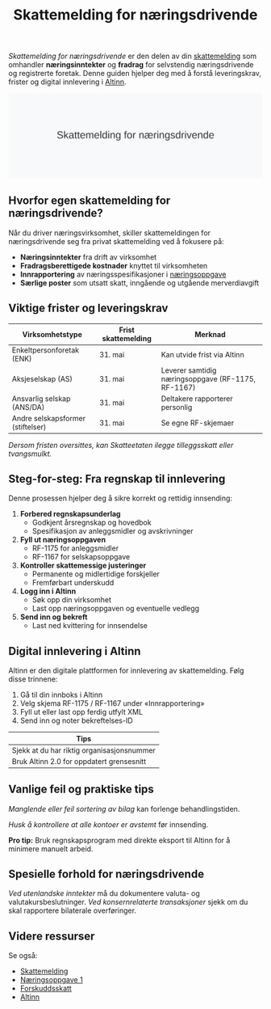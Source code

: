 ﻿---
title: "Skattemelding for næringsdrivende"
seoTitle: "Skattemelding for næringsdrivende | Frister og innlevering"
description: "Skattemelding for næringsdrivende omfatter næringsinntekter, fradrag og næringsoppgave. Lær frister, leveringskrav og hvordan du sender inn via Altinn."
summary: "Guide til skattemelding for næringsdrivende: hva som skal med, viktige frister og steg for digital innlevering i Altinn."
---

*Skattemelding for næringsdrivende* er den delen av din [skattemelding](/blogs/regnskap/skattemelding "Skattemelding - Komplett Guide til Utfylling og Innlevering") som omhandler **næringsinntekter** og **fradrag** for selvstendig næringsdrivende og registrerte foretak. Denne guiden hjelper deg med å forstå leveringskrav, frister og digital innlevering i [Altinn](/blogs/regnskap/hva-er-altinn "Hva er Altinn? Digital kommunikasjonsplattform for offentlige etater").

![Skattemelding for næringsdrivende](skattemelding-for-naeringsdrivende.svg)

## Hvorfor egen skattemelding for næringsdrivende?

Når du driver næringsvirksomhet, skiller skattemeldingen for næringsdrivende seg fra privat skattemelding ved å fokusere på:

* **Næringsinntekter** fra drift av virksomhet
* **Fradragsberettigede kostnader** knyttet til virksomheten
* **Innrapportering** av næringsspesifikasjoner i [næringsoppgave](/blogs/regnskap/naeringsoppgave-1 "Hva er næringsoppgave? Slik fyller du ut næringsoppgave 1 og 2")
* **Særlige poster** som utsatt skatt, inngående og utgående merverdiavgift

## Viktige frister og leveringskrav

| **Virksomhetstype**               | **Frist skattemelding** | **Merknad**                                 |
|-----------------------------------|-------------------------|----------------------------------------------|
| Enkeltpersonforetak (ENK)         | 31. mai                 | Kan utvide frist via Altinn                   |
| Aksjeselskap (AS)                 | 31. mai                 | Leverer samtidig næringsoppgave (RF-1175, RF-1167) |
| Ansvarlig selskap (ANS/DA)        | 31. mai                 | Deltakere rapporterer personlig               |
| Andre selskapsformer (stiftelser) | 31. mai                 | Se egne RF-skjemaer                           |

*Dersom fristen oversittes, kan Skatteetaten ilegge tilleggsskatt eller tvangsmulkt.*

## Steg-for-steg: Fra regnskap til innlevering

Denne prosessen hjelper deg å sikre korrekt og rettidig innsending:

1. **Forbered regnskapsunderlag**
   * Godkjent årsregnskap og hovedbok
   * Spesifikasjon av anleggsmidler og avskrivninger
2. **Fyll ut næringsoppgaven**
   * RF-1175 for anleggsmidler
   * RF-1167 for selskapsoppgave
3. **Kontroller skattemessige justeringer**
   * Permanente og midlertidige forskjeller
   * Fremførbart underskudd
4. **Logg inn i Altinn**
   * Søk opp din virksomhet
   * Last opp næringsoppgaven og eventuelle vedlegg
5. **Send inn og bekreft**
   * Last ned kvittering for innsendelse

## Digital innlevering i Altinn

Altinn er den digitale plattformen for innlevering av skattemelding. Følg disse trinnene:

1. Gå til din innboks i Altinn
2. Velg skjema RF-1175 / RF-1167 under «Innrapportering»
3. Fyll ut eller last opp ferdig utfylt XML
4. Send inn og noter bekreftelses-ID

| **Tips**                             |
|-------------------------------------|
| Sjekk at du har riktig organisasjonsnummer | 
| Bruk Altinn 2.0 for oppdatert grensesnitt | 

## Vanlige feil og praktiske tips

*Manglende eller feil sortering av bilag* kan forlenge behandlingstiden.

*Husk å kontrollere at alle kontoer er avstemt* før innsending.

**Pro tip:** Bruk regnskapsprogram med direkte eksport til Altinn for å minimere manuelt arbeid.

## Spesielle forhold for næringsdrivende

*Ved utenlandske inntekter* må du dokumentere valuta- og valutakursbeslutninger.
*Ved konsernrelaterte transaksjoner* sjekk om du skal rapportere bilaterale overføringer.

## Videre ressurser

Se også:

- [Skattemelding](/blogs/regnskap/skattemelding "Skattemelding - Komplett Guide til Utfylling og Innlevering")
- [Næringsoppgave 1](/blogs/regnskap/naeringsoppgave-1 "Hva er næringsoppgave? Slik fyller du ut næringsoppgave 1 og 2")
- [Forskuddsskatt](/blogs/regnskap/hva-er-forskuddsskatt "Hva er Forskuddsskatt? Beregning og Innbetaling")
- [Altinn](/blogs/regnskap/hva-er-altinn "Hva er Altinn? Digital kommunikasjonsplattform for offentlige etater")









